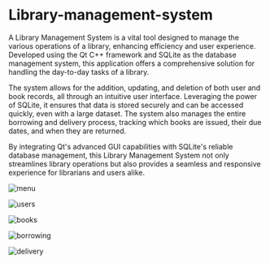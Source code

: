 # Library-management-system


A Library Management System is a vital tool designed to manage the various operations of a library, enhancing efficiency and user experience. Developed using the Qt C++ framework and SQLite as the database management system, this application offers a comprehensive solution for handling the day-to-day tasks of a library.

The system allows for the addition, updating, and deletion of both user and book records, all through an intuitive user interface. Leveraging the power of SQLite, it ensures that data is stored securely and can be accessed quickly, even with a large dataset. The system also manages the entire borrowing and delivery process, tracking which books are issued, their due dates, and when they are returned.

By integrating Qt's advanced GUI capabilities with SQLite's reliable database management, this Library Management System not only streamlines library operations but also provides a seamless and responsive experience for librarians and users alike.






![menu](https://github.com/user-attachments/assets/1b1634c3-50c8-470c-a54c-62d2a430a723)




![users](https://github.com/user-attachments/assets/1264620f-f413-42e8-a51b-9d1561a61e66)




![books](https://github.com/user-attachments/assets/5fb3c9d0-a147-4f6a-93cf-2251e272c060)




![borrowing](https://github.com/user-attachments/assets/2fbb3d20-f3a1-449d-8ec3-07f2b68ed042)




![delivery](https://github.com/user-attachments/assets/2fa193a3-8262-4c35-a572-e3581bc7cd31)





